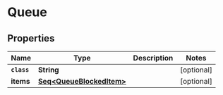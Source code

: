 

# Queue


## Properties

Name | Type | Description | Notes
------------ | ------------- | ------------- | -------------
**`class`** | **String** |  |  [optional]
**items** | [**Seq&lt;QueueBlockedItem&gt;**](QueueBlockedItem.md) |  |  [optional]



